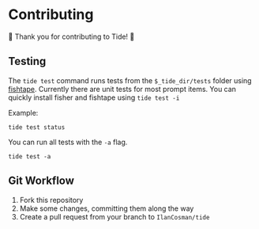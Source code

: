 # Contributing

🌊 Thank you for contributing to Tide! 🌊

## Testing

The `tide test` command runs tests from the `$_tide_dir/tests` folder using [fishtape][]. Currently there are unit tests for most prompt items. You can quickly install fisher and fishtape using `tide test -i`

Example:

```console
tide test status
```

You can run all tests with the `-a` flag.

```console
tide test -a
```

## Git Workflow

1. Fork this repository
2. Make some changes, committing them along the way
3. Create a pull request from your branch to `IlanCosman/tide`

[fishtape]: https://github.com/jorgebucaran/fishtape
